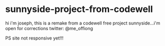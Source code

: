 # sunnyside-project-from-codewell
hi i'm joseph, this is a remake from a codewell free project sunnyside...i'm open for corrections
twitter: @me_offiong

PS site not responsive yet!!!
